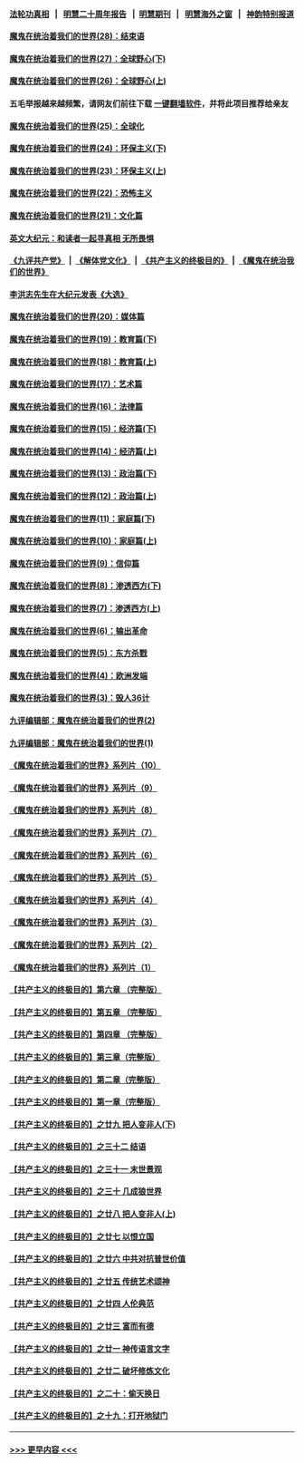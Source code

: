 #### [法轮功真相](https://github.com/gfw-breaker/truth/blob/master/README.md?t=0) &nbsp;&nbsp;|&nbsp;&nbsp; [明慧二十周年报告](https://github.com/gfw-breaker/mh-reports/blob/master/README.md?t=0) &nbsp;&nbsp;|&nbsp;&nbsp;[明慧期刊](https://github.com/gfw-breaker/mh-qikan) &nbsp;&nbsp;|&nbsp;&nbsp; [明慧海外之窗](https://github.com/gfw-breaker/mh-news/blob/master/README.md?t=0) &nbsp;&nbsp;|&nbsp;&nbsp; [神韵特别报道](https://github.com/gfw-breaker/mh-news/blob/master/shenyun.md?t=0)
#### [魔鬼在统治着我们的世界(28)：结束语](../pages/nsc422/n10936246.md?t=07172051) 
#### [魔鬼在统治着我们的世界(27)：全球野心(下)](../pages/nsc422/n10928319.md?t=07172051) 
#### [魔鬼在统治着我们的世界(26)：全球野心(上)](../pages/nsc422/n10900318.md?t=07172051) 
#### 五毛举报越来越频繁，请网友们前往下载 [一键翻墙软件](https://github.com/gfw-breaker/ssr-accounts)，并将此项目推荐给亲友
#### [魔鬼在统治着我们的世界(25)：全球化](../pages/nsc422/n10788205.md?t=07172051) 
#### [魔鬼在统治着我们的世界(24)：环保主义(下)](../pages/nsc422/n10695307.md?t=07172051) 
#### [魔鬼在统治着我们的世界(23)：环保主义(上)](../pages/nsc422/n10688613.md?t=07172051) 
#### [魔鬼在统治着我们的世界(22)：恐怖主义](../pages/nsc422/n10614727.md?t=07172051) 
#### [魔鬼在统治着我们的世界(21)：文化篇](../pages/nsc422/n10597706.md?t=07172051) 
#### [英文大纪元：和读者一起寻真相 无所畏惧](../pages/nsc422/n12542027.md?t=07172051) 
#### [《九评共产党》](https://github.com/begood0513/9ping.md/blob/master/README.md) &nbsp;|&nbsp; [《解体党文化》](../../../../jtdwh.md/blob/master/README.md)  &nbsp;|&nbsp; [《共产主义的终极目的》](../../../../gczydzjmd.md/blob/master/README.md) &nbsp;|&nbsp; [《魔鬼在统治我们的世界》](../../../../mgztzwmdsj.md/blob/master/README.md) 
#### [李洪志先生在大纪元发表《大选》](../pages/nsc422/n12534746.md?t=07172051) 
#### [魔鬼在统治着我们的世界(20)：媒体篇](../pages/nsc422/n10586579.md?t=07172051) 
#### [魔鬼在统治着我们的世界(19)：教育篇(下)](../pages/nsc422/n10564808.md?t=07172051) 
#### [魔鬼在统治着我们的世界(18)：教育篇(上)](../pages/nsc422/n10526970.md?t=07172051) 
#### [魔鬼在统治着我们的世界(17)：艺术篇](../pages/nsc422/n10499093.md?t=07172051) 
#### [魔鬼在统治着我们的世界(16)：法律篇](../pages/nsc422/n10485969.md?t=07172051) 
#### [魔鬼在统治着我们的世界(15)：经济篇(下)](../pages/nsc422/n10469975.md?t=07172051) 
#### [魔鬼在统治着我们的世界(14)：经济篇(上)](../pages/nsc422/n10457370.md?t=07172051) 
#### [魔鬼在统治着我们的世界(13)：政治篇(下)](../pages/nsc422/n10448270.md?t=07172051) 
#### [魔鬼在统治着我们的世界(12)：政治篇(上)](../pages/nsc422/n10444576.md?t=07172051) 
#### [魔鬼在统治着我们的世界(11)：家庭篇(下)](../pages/nsc422/n10440961.md?t=07172051) 
#### [魔鬼在统治着我们的世界(10)：家庭篇(上)](../pages/nsc422/n10435448.md?t=07172051) 
#### [魔鬼在统治着我们的世界(9)：信仰篇](../pages/nsc422/n10432159.md?t=07172051) 
#### [魔鬼在统治着我们的世界(8)：渗透西方(下)](../pages/nsc422/n10429603.md?t=07172051) 
#### [魔鬼在统治着我们的世界(7)：渗透西方(上)](../pages/nsc422/n10426013.md?t=07172051) 
#### [魔鬼在统治着我们的世界(6)：输出革命](../pages/nsc422/n10421536.md?t=07172051) 
#### [魔鬼在统治着我们的世界(5)：东方杀戮](../pages/nsc422/n10417707.md?t=07172051) 
#### [魔鬼在统治着我们的世界(4)：欧洲发端](../pages/nsc422/n10414890.md?t=07172051) 
#### [魔鬼在统治着我们的世界(3)：毁人36计](../pages/nsc422/n10411583.md?t=07172051) 
#### [九评编辑部：魔鬼在统治着我们的世界(2)](../pages/nsc422/n10410036.md?t=07172051) 
#### [九评编辑部：魔鬼在统治着我们的世界(1)](../pages/nsc422/n10406825.md?t=07172051) 
#### [《魔鬼在统治着我们的世界》系列片（10）](../pages/nsc422/n12292670.md?t=07172051) 
#### [《魔鬼在统治着我们的世界》系列片（9）](../pages/nsc422/n12290859.md?t=07172051) 
#### [《魔鬼在统治着我们的世界》系列片（8）](../pages/nsc422/n12287445.md?t=07172051) 
#### [《魔鬼在统治着我们的世界》系列片（7）](../pages/nsc422/n12283425.md?t=07172051) 
#### [《魔鬼在统治着我们的世界》系列片（6）](../pages/nsc422/n12282314.md?t=07172051) 
#### [《魔鬼在统治着我们的世界》系列片（5）](../pages/nsc422/n12281419.md?t=07172051) 
#### [《魔鬼在统治着我们的世界》系列片（4）](../pages/nsc422/n12274024.md?t=07172051) 
#### [《魔鬼在统治着我们的世界》系列片（3）](../pages/nsc422/n12271322.md?t=07172051) 
#### [《魔鬼在统治着我们的世界》系列片（2）](../pages/nsc422/n12269049.md?t=07172051) 
#### [《魔鬼在统治着我们的世界》系列片（1）](../pages/nsc422/n12267575.md?t=07172051) 
#### [【共产主义的终极目的】第六章 （完整版）](../pages/nsc422/n11428913.md?t=07172051) 
#### [【共产主义的终极目的】第五章 （完整版）](../pages/nsc422/n11428912.md?t=07172051) 
#### [【共产主义的终极目的】第四章 （完整版）](../pages/nsc422/n11428907.md?t=07172051) 
#### [【共产主义的终极目的】第三章（完整版）](../pages/nsc422/n11428848.md?t=07172051) 
#### [【共产主义的终极目的】第二章（完整版）](../pages/nsc422/n11428831.md?t=07172051) 
#### [【共产主义的终极目的】第一章（完整版）](../pages/nsc422/n11417651.md?t=07172051) 
#### [【共产主义的终极目的】之廿九 把人变非人(下)](../pages/nsc422/n11344140.md?t=07172051) 
#### [【共产主义的终极目的】之三十二 结语](../pages/nsc422/n11360535.md?t=07172051) 
#### [【共产主义的终极目的】之三十一 末世景观](../pages/nsc422/n11351129.md?t=07172051) 
#### [【共产主义的终极目的】之三十 几成狼世界](../pages/nsc422/n11348280.md?t=07172051) 
#### [【共产主义的终极目的】之廿八 把人变非人(上)](../pages/nsc422/n11340492.md?t=07172051) 
#### [【共产主义的终极目的】之廿七 以恨立国](../pages/nsc422/n11336944.md?t=07172051) 
#### [【共产主义的终极目的】之廿六 中共对抗普世价值](../pages/nsc422/n11324785.md?t=07172051) 
#### [【共产主义的终极目的】之廿五 传统艺术颂神](../pages/nsc422/n11296396.md?t=07172051) 
#### [【共产主义的终极目的】之廿四 人伦典范](../pages/nsc422/n11296397.md?t=07172051) 
#### [【共产主义的终极目的】之廿三 富而有德](../pages/nsc422/n11283598.md?t=07172051) 
#### [【共产主义的终极目的】之廿一 神传语言文字](../pages/nsc422/n11263265.md?t=07172051) 
#### [【共产主义的终极目的】之廿二 破坏修炼文化](../pages/nsc422/n11245728.md?t=07172051) 
#### [【共产主义的终极目的】之二十：偷天换日](../pages/nsc422/n11238846.md?t=07172051) 
#### [【共产主义的终极目的】之十九：打开地狱门](../pages/nsc422/n11206376.md?t=07172051) 

----
#### [ >>> 更早内容 <<< ](../indexes/nsc422-earlier.md)
